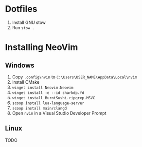 # Dotfiles
1. Install GNU stow
2. Run `stow .`

# Installing NeoVim
## Windows
1. Copy `.config\nvim` to `C:\Users\USER_NAME\AppData\Local\nvim`
2. Install CMake
3. `winget install Neovim.Neovim`
4. `winget install -e --id sharkdp.fd`
6. `winget install BurntSushi.ripgrep.MSVC`
7. `scoop install lua-language-server`
8. `scoop install main/clangd`
9. Open `nvim` in a Visual Studio Developer Prompt

## Linux
TODO
